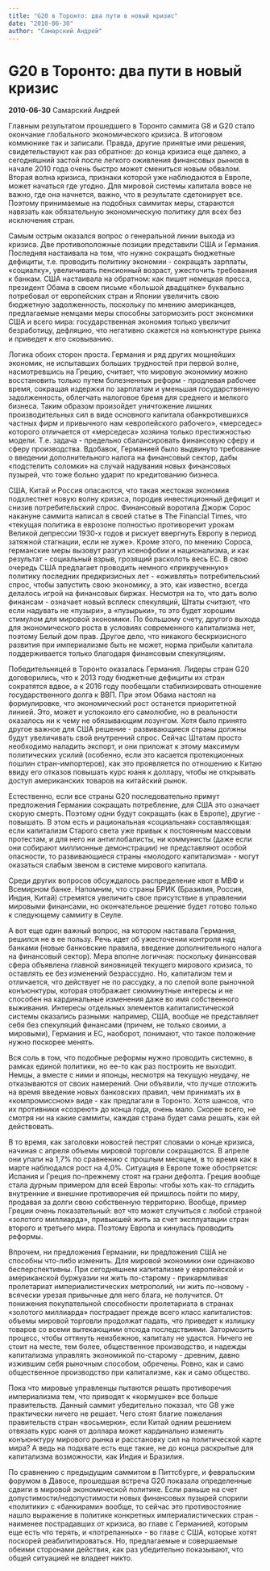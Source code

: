 ```yaml
---
title: "G20 в Торонто: два пути в новый кризис"
date: "2010-06-30"
author: "Самарский Андрей"
---
```


# G20 в Торонто: два пути в новый кризис

**2010-06-30** Самарский Андрей

Главным результатом прошедшего в Торонто саммита G8 и G20 стало окончание глобального экономического кризиса. В итоговом коммюнике так и записали. Правда, другие принятые ими решения, свидетельствуют как раз обратное: до конца кризиса еще далеко, а сегодняшний застой после легкого оживления финансовых рынков в начале 2010 года очень быстро может смениться новым обвалом. Вторая волна кризиса, признаки которой уже наблюдаются в Европе, может начаться где угодно. Для мировой системы капитала вовсе не важно, где она начнется, важно, что в результате сдетонирует все. Поэтому принимаемые на подобных саммитах меры, стараются навязать как обязательную экономическую политику для всех без исключения стран.

Самым острым оказался вопрос о генеральной линии выхода из кризиса. Две противоположные позиции представили США и Германия. Последняя настаивала на том, что нужно сокращать бюджетные дефициты, т.е. проводить политику экономии - сокращать зарплаты, «социалку», увеличивать пенсионный возраст, ужесточить требования к банкам. США настаивала на обратном: как пишет немецкая пресса, президент Обама в своем письме «большой двадцатке» буквально потребовал от европейских стран и Японии увеличить свою бюджетную задолженность, поскольку по мнению американцев, предлагаемые немцами меры способны затормозить рост экономики США и всего мира: государственная экономия только увеличит безработицу, дефляцию, что негативно скажется на конъюнктуре рынка и приведет к его сковыванию.

Логика обоих сторон проста. Германия и ряд других мощнейших экономик, не испытавших больших трудностей при первой волне, насмотревшись на Грецию, считает, что мировую экономику можно восстановить только путем болезненных реформ - продлевая рабочее время, сокращая издержки по зарплатам и уменьшая государственную задолженность, облегчать налоговое бремя для среднего и мелкого бизнеса. Таким образом произойдет уничтожение лишних производительных сил в виде основного капитала обанкротившихся частных фирм и привычного нам «европейского рабочего», «мерседес» которого отличается от «мерседеса» хозяина только престижностью модели. Т.е. задача - предельно сбалансировать финансовую сферу и сферу производства. Вдобавок, Германией было выдвинуто требование о введении дополнительного налога на финансовый сектор, дабы «подстелить соломки» на случай надувания новых финансовых пузырей, что тоже больно ударит по кредитованию бизнеса.

США, Китай и Россия опасаются, что такая жестокая экономия подхлестнет новую волну кризиса, породив инвестиционный дефицит и снизив потребительский спрос. Финансовый воротила Джорж Сорос накануне саммита написал в своей статье в The Financial Times, что «текущая политика в еврозоне полностью противоречит урокам Великой депрессии 1930-х годов и рискует ввергнуть Европу в период затяжной стагнации, если не хуже». Кроме этого, по мнению Сороса, германские меры вызовут разгул ксенофобии и национализма, и как результат - социальный взрыв, грозящий расколоть весь ЕС. В свою очередь США предлагает проводить немного «прикрученную» политику последних предкризисных лет - «оживлять» потребительский спрос, чтобы запустить свою экономику, а это, как известно, всегда делалось игрой на финансовых биржах. Несмотря на то, что дать волю финансам - означает новый всплеск спекуляций, Штаты считают, что если надувать не «пузыри», а «пузырьки», то это будет хорошим стимулом для мировой экономики. По большому счету, другого выхода для экономического роста в условиях современного капитализма нет, поэтому Белый дом прав. Другое дело, что никакого бескризисного развития при империализме быть не может, норма прибыли капитала поддерживается только благодаря финансовым спекуляциям.

Победительницей в Торонто оказалась Германия. Лидеры стран G20 договорились, что к 2013 году бюджетные дефициты их стран сократятся вдвое, а к 2016 году пообещали стабилизировать отношение государственного долга к ВВП. При этом Обама настоял на формулировке, что экономический рост останется приоритетной линией. Это, может и успокоило его самолюбие, но в реальности оказалось ни к чему не обязывающим лозунгом. Хотя было принято другое важное для США решение - развивающиеся страны должны будут увеличивать свой внутренний спрос. Сейчас Штатам просто необходимо наладить экспорт, и они приложат к этому максимум политических усилий (особенно, если это касается протекционных пошлин стран-импортеров), как это проявляется по отношению к Китаю ввиду его отказов повышать курс юаня к доллару, чтобы не открывать доступ американских товаров на китайский рынок.

Естественно, если все страны G20 последовательно примут предложения Германии сокращать потребление, для США это означает скорую смерть. Поэтому одни будут сокращать (как в Европе), другие - повышать. В этом есть и рациональная «социальная» составляющая: если капитализм Старого света уже привык к постоянным массовым протестам, и для него ни антиглобалисты, ни коммунисты (даже если они собирают миллионные демонстрации) не представляют особой опасности, то развивающиеся страны «молодого капитализма» - могут оказаться слабым звеном в системе мирового капитала.

Среди других вопросов обсуждалось распределение квот в МВФ и Всемирном банке. Напомним, что страны БРИК (Бразилия, Россия, Индия, Китай) стремятся увеличить свое присутствие в управлении мировыми финансами, но окончательное решение будет готово только к следующему саммиту в Сеуле.

А вот еще один важный вопрос, на котором наставала Германия, решился не в ее пользу. Речь идет об ужесточении контроля над банками (новые банковские правила, введение дополнительного налога на финансовый сектор). Мера вполне логичная: поскольку финансовая сфера объявлена главной виновницей текущего мирового кризиса, то оставлять ее без изменений безрассудно. Но, капитализм тем и отличается, что действует не по рассудку, а по слепой воле рыночной конъюнктуры, которая отображает сиюминутные интересы и не способен на кардинальные изменения даже во имя собственного выживания. Интересы отдельных элементов капиталистической системы оказались разными: например, США, вообще не представляет себя без спекуляций финансами (причем, не только своими, а мировыми), Германия и ЕС, наоборот, понимают, что такое положение нужно поскорее менять.

Вся соль в том, что подобные реформы нужно проводить системно, в рамках единой политики, но ее-то как раз построить не выходит. Немцы, а вместе с ними и японцы, несмотря на текущую неудачу, не отказываются от своих намерений. Они объявили, что лучше отложить на время введение новых банковских правил, чем принимать их в «компромиссном» виде - как предлагали в Торонто. Хотя шансов, что их противники «созреют» до конца года, очень мало. Скорее всего, не смотря ни на какие саммиты, каждая страна будет сама решать, как ей действовать.

В то время, как заголовки новостей пестрят словами о конце кризиса, начиная с апреля объемы мировой торговли сокращаются. В апреле они упали на 1,7% по сравнению с прошлым месяцем, в то время как в марте наблюдался рост на 4,0%. Ситуация в Европе тоже обостряется: Испания и Греция по-прежнему стоят на грани дефолта. Греция вообще стала дурным примером для всей Европы: чтобы хоть как-то сгладить внутренние и внешние противоречия ей пришлось пойти по миру, продавая за долги свою собственную территорию. Вообще, пример Греции очень показательный: вот что может случиться с любой страной «золотого миллиарда», привыкшей жить за счет эксплуатации стран второго и третьего мира. Поэтому Европа и кинулась проводить реформы.

Впрочем, ни предложения Германии, ни предложения США не способны что-либо изменить. Для мировой экономики они одинаково бесперспективны. При сегодняшнем капитализме у европейской и американской буржуазии ни жить по-старому - прикармливая пролетариат империалистических метрополий, ни жить по-новому - всячески урезая привычные для него блага, не получится. От понижения покупательной способности пролетариата в странах «золотого миллиарда» пострадает прежде всего класс капиталистов: объемы мировой торговли продолжат падать, что приведет к излишку товаров со всеми вытекающими отсюда последствиями. Затормозить процесс, чтобы оттянуть неизбежное, капиталу не удастся. Ничего не стоит на месте, тем более, общественное производство, и надежды капитализма управлять экономикой по-старому - древним, давно изжившим себя рыночным способом, обречены. Ровно, как и само общественное производство при капитализме, как и само общество.

Пока что мировые управленцы пытаются решать противоречия империализма тем, что приводят к «кормушке» все больше правительств. Данный саммит убедительно показал, что G8 уже практически ничего не решает. Чего стоят благие пожелания правительств стран «восьмерки», если Китай одним решением отвязать курс юаня от доллара может кардинально изменить конъюнктуру мирового рынка и расстановку сил на политической карте мира? А ведь на подхвате есть еще такие, не до конца раскрытые для капитализма возможности, как Индия и Бразилия.

По сравнению с предыдущим саммитом в Питтсбурге, и февральским форумом в Давосе, прошедшая встреча G20 показала определенные сдвиги в мировой экономической политике. Если раньше на счет допустимости/недопустимости новых финансовых пузырей спорили «политики» с «банкирами» вообще, то сейчас это противостояние нашло выражение в политике конкретных империалистических стран - наименее пострадавших от кризиса, во главе с Германией, которым еще есть что терять, и «потрепанных» - во главе с США, которые хотят поскорей реабилитироваться. Но, предлагаемые и совершаемые обеими сторонами действия, как раз убедительно показывают, что общей ситуацией не владеет никто.